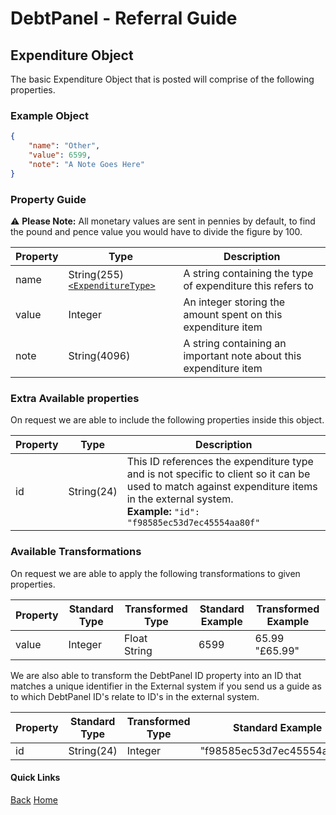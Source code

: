 # DebtPanel - Referral Guide

## Expenditure Object

The basic Expenditure Object that is posted will comprise of the following properties.

### Example Object

``` json
{
    "name": "Other",
    "value": 6599,
    "note": "A Note Goes Here"
}
```

### Property Guide

:warning: **Please Note:** All monetary values are sent in pennies by default, to find the pound and pence value you would have to divide the figure by 100.

Property | Type | Description
--- | --- | ---
name | String(255)[`<ExpenditureType>`](../types/expenditure.md) | A string containing the type of expenditure this refers to
value | Integer | An integer storing the amount spent on this expenditure item
note | String(4096) | A string containing an important note about this expenditure item

### Extra Available properties

On request we are able to include the following properties inside this object.

Property | Type | Description
--- | --- | ---
id | String(24) | This ID references the expenditure type and is not specific to client so it can be used to match against expenditure items in the external system.<br />**Example:** `"id": "f98585ec53d7ec45554aa80f"`

### Available Transformations

On request we are able to apply the following transformations to given properties.

Property | Standard Type | Transformed Type | Standard Example | Transformed Example
--- | --- | --- | --- | ---
value | Integer | Float<br />String | 6599 | 65.99<br />"£65.99"

We are also able to transform the DebtPanel ID property into an ID that matches a unique identifier in the External system if you send us a guide as to which DebtPanel ID's relate to ID's in the external system.

Property | Standard Type | Transformed Type | Standard Example | Transformed Example
--- | --- | --- | --- | ---
id | String(24) | Integer | "f98585ec53d7ec45554aa80f" | 37

#### Quick Links

[Back](client.md) [Home](../readme.md)
